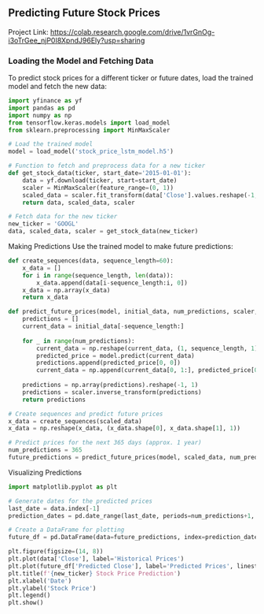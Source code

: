 ## Predicting Future Stock Prices
Project Link: https://colab.research.google.com/drive/1vrGnOg-i3oTrGee_njP0I8XpndJ96Ely?usp=sharing
### Loading the Model and Fetching Data

To predict stock prices for a different ticker or future dates, load the trained model and fetch the new data:

```python
import yfinance as yf
import pandas as pd
import numpy as np
from tensorflow.keras.models import load_model
from sklearn.preprocessing import MinMaxScaler

# Load the trained model
model = load_model('stock_price_lstm_model.h5')

# Function to fetch and preprocess data for a new ticker
def get_stock_data(ticker, start_date='2015-01-01'):
    data = yf.download(ticker, start=start_date)
    scaler = MinMaxScaler(feature_range=(0, 1))
    scaled_data = scaler.fit_transform(data['Close'].values.reshape(-1, 1))
    return data, scaled_data, scaler

# Fetch data for the new ticker
new_ticker = 'GOOGL'
data, scaled_data, scaler = get_stock_data(new_ticker)
```

Making Predictions
Use the trained model to make future predictions:

```python
def create_sequences(data, sequence_length=60):
    x_data = []
    for i in range(sequence_length, len(data)):
        x_data.append(data[i-sequence_length:i, 0])
    x_data = np.array(x_data)
    return x_data

def predict_future_prices(model, initial_data, num_predictions, scaler, sequence_length=60):
    predictions = []
    current_data = initial_data[-sequence_length:]
    
    for _ in range(num_predictions):
        current_data = np.reshape(current_data, (1, sequence_length, 1))
        predicted_price = model.predict(current_data)
        predictions.append(predicted_price[0, 0])
        current_data = np.append(current_data[0, 1:], predicted_price[0, 0])
    
    predictions = np.array(predictions).reshape(-1, 1)
    predictions = scaler.inverse_transform(predictions)
    return predictions

# Create sequences and predict future prices
x_data = create_sequences(scaled_data)
x_data = np.reshape(x_data, (x_data.shape[0], x_data.shape[1], 1))

# Predict prices for the next 365 days (approx. 1 year)
num_predictions = 365
future_predictions = predict_future_prices(model, scaled_data, num_predictions, scaler)
```

Visualizing Predictions


```python
import matplotlib.pyplot as plt

# Generate dates for the predicted prices
last_date = data.index[-1]
prediction_dates = pd.date_range(last_date, periods=num_predictions+1, closed='right')

# Create a DataFrame for plotting
future_df = pd.DataFrame(data=future_predictions, index=prediction_dates, columns=['Predicted Close'])

plt.figure(figsize=(14, 8))
plt.plot(data['Close'], label='Historical Prices')
plt.plot(future_df['Predicted Close'], label='Predicted Prices', linestyle='--')
plt.title(f'{new_ticker} Stock Price Prediction')
plt.xlabel('Date')
plt.ylabel('Stock Price')
plt.legend()
plt.show()
```
